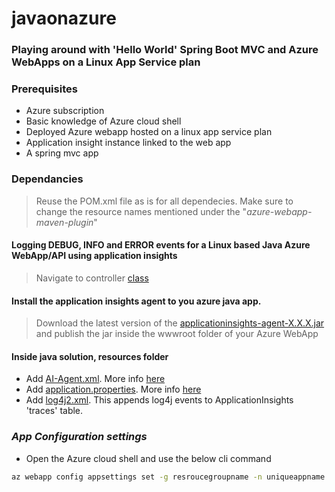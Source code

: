 # javaonazure
### Playing around with 'Hello World' Spring Boot MVC and Azure WebApps on a Linux App Service plan

### Prerequisites
 - Azure subscription
 - Basic knowledge of Azure cloud shell
 - Deployed Azure webapp hosted on a linux app service plan
 - Application insight instance linked to the web app
 - A spring mvc app

### Dependancies
>Reuse the POM.xml file as is for all dependecies. Make sure to change the resource names mentioned under the "*azure-webapp-maven-plugin*"
#### Logging DEBUG, INFO and ERROR events for a Linux based Java Azure WebApp/API using application insights
  > Navigate to controller [class](https://github.com/abymsft/javaonazure/blob/master/src/main/java/com/monitoring/azuremonitor/HelloController.java)
#### Install the application insights agent to you azure java app. 
  > Download the latest version of the [applicationinsights-agent-X.X.X.jar](https://github.com/Microsoft/ApplicationInsights-Java/releases/tag/2.5.1) and publish the jar inside the wwwroot folder of your Azure WebApp
  
#### Inside java solution, resources folder
 - Add [AI-Agent.xml](https://github.com/abymsft/javaonazure/blob/master/src/main/resources/AI-Agent.xml). More info [here](https://docs.microsoft.com/en-us/azure/azure-monitor/app/java-agent)
  - Add [application.properties](https://github.com/abymsft/javaonazure/blob/master/src/main/resources/application.properties). More info [here](https://docs.microsoft.com/en-us/azure/azure-monitor/app/java-get-started?tabs=maven)
  - Add [log4j2.xml](https://github.com/abymsft/javaonazure/blob/master/src/main/resources/log4j2.xml). This appends log4j events to ApplicationInsights 'traces' table.


### *App Configuration settings* 
- Open the Azure cloud shell and use the below cli command
```sh
az webapp config appsettings set -g resroucegroupname -n uniqueappname --settings 'JAVA_OPTS=-javaagent:/home/site/wwwroot/applicationinsights-agent-X.X.X.jar'
```
